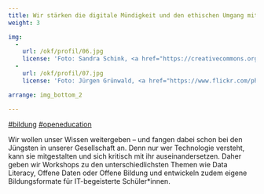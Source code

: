 ```yaml
---
title: Wir stärken die digitale Mündigkeit und den ethischen Umgang mit Technologie
weight: 3

img:
  -
    url: /okf/profil/06.jpg
    license: 'Foto: Sandra Schink, <a href="https://creativecommons.org/licenses/by/4.0/">CC BY 4.0</a> Jugend hackt'
  -
    url: /okf/profil/07.jpg
    license: 'Foto: Jürgen Grünwald, <a href="https://www.flickr.com/photos/okfde/38991698625/in/album-72157662998831677/">Jugend hackt in Österreich 2017</a>, <a href="https://creativecommons.org/licenses/by/4.0/">CC BY 4.0</a>'

arrange: img_bottom_2

---
```


[#bildung](../projekte/#education)
[#openeducation](../themen/bildung/)

Wir wollen unser Wissen weitergeben – und fangen dabei schon bei den Jüngsten in unserer Gesellschaft an. Denn nur wer Technologie versteht, kann sie mitgestalten und sich kritisch mit ihr auseinandersetzen. Daher geben wir Workshops zu den unterschiedlichsten Themen wie Data Literacy, Offene Daten oder Offene Bildung und entwickeln zudem eigene Bildungsformate für IT-begeisterte Schüler*innen.
